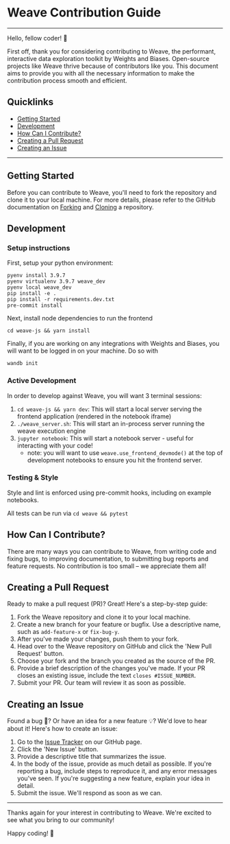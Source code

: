 # Weave Contribution Guide

---

Hello, fellow coder! 👋

First off, thank you for considering contributing to Weave, the performant, interactive data exploration toolkit by Weights and Biases. Open-source projects like Weave thrive because of contributors like you. This document aims to provide you with all the necessary information to make the contribution process smooth and efficient.

## Quicklinks

- [Getting Started](#getting-started)
- [Development](#development)
- [How Can I Contribute?](#how-can-i-contribute)
- [Creating a Pull Request](#creating-a-pull-request)
- [Creating an Issue](#creating-an-issue)

---

## Getting Started

Before you can contribute to Weave, you'll need to fork the repository and clone it to your local machine. For more details, please refer to the GitHub documentation on [Forking](https://docs.github.com/en/github/getting-started-with-github/fork-a-repo) and [Cloning](https://docs.github.com/en/github/creating-cloning-and-archiving-repositories/cloning-a-repository) a repository.

## Development

### Setup instructions

First, setup your python environment:

```
pyenv install 3.9.7
pyenv virtualenv 3.9.7 weave_dev
pyenv local weave_dev
pip install -e .
pip install -r requirements.dev.txt
pre-commit install
```

Next, install node dependencies to run the frontend

```
cd weave-js && yarn install
```

Finally, if you are working on any integrations with Weights and Biases, you will want to be logged in on your machine. Do so with

```
wandb init
```

### Active Development

In order to develop against Weave, you will want 3 terminal sessions:

1. `cd weave-js && yarn dev`: This will start a local server serving the frontend application (rendered in the notebook iframe)
2. `./weave_server.sh`: This will start an in-process server running the weave execution engine
3. `jupyter notebook`: This will start a notebook server - useful for interacting with your code!
   - note: you will want to use `weave.use_frontend_devmode()` at the top of development notebooks to ensure you hit the frontend server.

### Testing & Style

Style and lint is enforced using pre-commit hooks, including on example notebooks.

All tests can be run via `cd weave && pytest`

## How Can I Contribute?

There are many ways you can contribute to Weave, from writing code and fixing bugs, to improving documentation, to submitting bug reports and feature requests. No contribution is too small – we appreciate them all!

## Creating a Pull Request

Ready to make a pull request (PR)? Great! Here's a step-by-step guide:

1. Fork the Weave repository and clone it to your local machine.
2. Create a new branch for your feature or bugfix. Use a descriptive name, such as `add-feature-x` or `fix-bug-y`.
3. After you've made your changes, push them to your fork.
4. Head over to the Weave repository on GitHub and click the 'New Pull Request' button.
5. Choose your fork and the branch you created as the source of the PR.
6. Provide a brief description of the changes you've made. If your PR closes an existing issue, include the text `closes #ISSUE_NUMBER`.
7. Submit your PR. Our team will review it as soon as possible.

## Creating an Issue

Found a bug 🐞? Or have an idea for a new feature 💡? We'd love to hear about it! Here's how to create an issue:

1. Go to the [Issue Tracker](issue_tracker_link) on our GitHub page.
2. Click the 'New Issue' button.
3. Provide a descriptive title that summarizes the issue.
4. In the body of the issue, provide as much detail as possible. If you're reporting a bug, include steps to reproduce it, and any error messages you've seen. If you're suggesting a new feature, explain your idea in detail.
5. Submit the issue. We'll respond as soon as we can.

---

Thanks again for your interest in contributing to Weave. We're excited to see what you bring to our community!

Happy coding! 🚀
